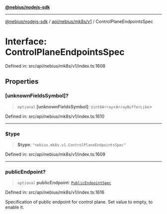 [**@nebius/nodejs-sdk**](../../../../../README.md)

---

[@nebius/nodejs-sdk](../../../../../README.md) / [api/nebius/mk8s/v1](../README.md) / ControlPlaneEndpointsSpec

# Interface: ControlPlaneEndpointsSpec

Defined in: src/api/nebius/mk8s/v1/index.ts:1608

## Properties

### \[unknownFieldsSymbol\]?

> `optional` **\[unknownFieldsSymbol\]**: `Uint8Array`\<`ArrayBufferLike`\>

Defined in: src/api/nebius/mk8s/v1/index.ts:1610

---

### $type

> **$type**: `"nebius.mk8s.v1.ControlPlaneEndpointsSpec"`

Defined in: src/api/nebius/mk8s/v1/index.ts:1609

---

### publicEndpoint?

> `optional` **publicEndpoint**: [`PublicEndpointSpec`](PublicEndpointSpec.md)

Defined in: src/api/nebius/mk8s/v1/index.ts:1616

Specification of public endpoint for control plane.
Set value to empty, to enable it.
